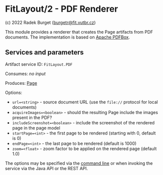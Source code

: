 FitLayout/2 - PDF Renderer
==========================

(c) 2022 Radek Burget (burgetr@fit.vutbr.cz)

This module provides a renderer that creates the Page artifacts from PDF documents. The implementation is based on [Apache PDFBox](https://pdfbox.apache.org/).

## Services and parameters

Artifact service ID: `FitLayout.PDF`

Consumes: *no input*

Produces: [Page](http://fitlayout.github.io/api/latest/cz.vutbr.fit.layout.core/cz/vutbr/fit/layout/model/Page.html)

Options:
- `url=<string>` - source document URL (use the `file://` protocol for local documents)
- `acquireImages=<boolean>` - should the resulting Page include the images present in the PDF?
- `includeScreenshot=<boolean>` - include the screenshot of the rendered page in the page model
- `startPage=<int>` - the first page to be rendered (starting with 0, default is 0)
- `endPage=<int>` - the last page to be rendered (default is 1000)
- `zoom=<float>` - zoom factor to be applied on the rendered page (default 1.0)

The options may be specified via the [command line](https://github.com/FitLayout/FitLayout/wiki/Command-line-Interface#render) or when invoking the service via the Java API or the REST API.
